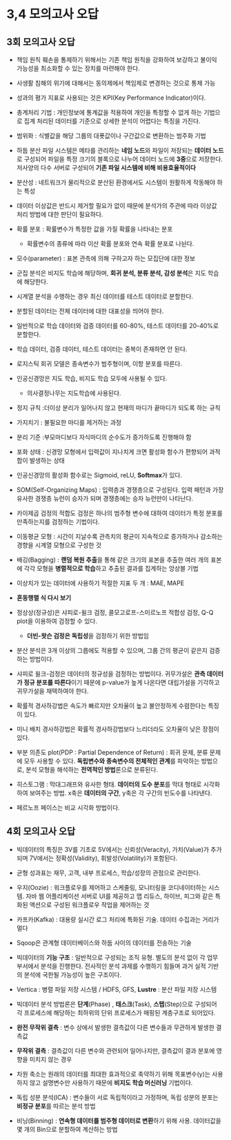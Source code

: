 # 3,4 모의고사 오답
## 3회 모의고사 오답
- 책임 원칙 훼손을 통제하기 위해서는 기존 책임 원칙을 강화하여 보강하고 불이익 가능성을 최소화할 수 있는 장치를 마련해야 한다.
- 사생활 침해의 위기에 대해서는 동의제에서 책임제로 변경하는 것으로 통제 가능

- 성과의 평가 지표로 사용되는 것은 KPI(Key Performance Indicator)이다.

- 총계처리 기법 : 개인정보에 통계값을 적용하여 개인을 특정할 수 없게 하는 기법으로 집계 처리된 데이터를 기준으로 상세한 분석이 어렵다는 특징을 가진다.
- 범위화 : 식별값을 해당 그룹의 대푯값이나 구간값으로 변환하는 범주화 기법

- 하둡 분산 파일 시스템은 메타를 관리하는 **네임 노드**와 파일이 저장되는 **데이터 노드**로 구성되어 파일을 특정 크기의 블록으로 나누어 데이터 노드에 **3중**으로 저장한다. 저사양의 다수 서버로 구성되어 **기존 파일 시스템에 비해 비용효율적이다**

- 분산성 : 네트워크가 물리적으로 분산된 환경에서도 시스템이 원활하게 작동해야 하는 특성

- 데이터 이상값은 반드시 제거할 필요가 없이 때문에 분석가의 주관에 따라 이상값 처리 방법에 대한 판단이 필요하다.

- 확률 분포 : 확률변수가 특정한 값을 가질 확률을 나타내는 분포
  - 확률변수의 종류에 따라 이산 확률 분포와 연속 확률 분포로 나뉜다.

- 모수(parameter) : 표본 관측에 의해 구하고자 하는 모집단에 대한 정보

- 군집 분석은 비지도 학습에 해당하며, **회귀 분석, 분류 분석, 감성 분석**은 지도 학습에 해당한다.

- 시계열 분석을 수행하는 경우 최신 데이터를 테스트 데이터로 분할한다.
- 분할된 데이터는 전체 데이터에 대한 대표성을 띄어야 한다.
- 일반적으로 학습 데이터와 검증 데이터를 60-80%, 테스트 데이터를 20-40%로 분할한다.
- 학습 데이터, 검증 데이터, 테스트 데이터는 중복이 존재하면 안 된다.

- 로지스틱 회귀 모델은 종속변수가 범주형이며, 이항 분포를 따른다.

- 인공신경망은 지도 학습, 비지도 학습 모두에 사용될 수 있다.
  - 의사결정나무는 지도학습에 사용된다.

- 정지 규칙 :더이상 분리가 일어나지 않고 현재의 마디가 끝마디가 되도록 하는 규칙 
- 가지치기 : 불필요한 마디를 제거하는 과정
- 분리 기준 :부모마디보다 자식마디의 순수도가 증가하도록 진행해야 함

- 포화 상태 : 신경망 모형에서 입력값이 지나치게 크면 활성화 함수가 편향되어 과적합이 발생하는 상태

- 인공신경망의 활성화 함수로는 Sigmoid, reLU, **Softmax**가 있다.

- SOM(Self-Organizing Maps) : 입력층과 경쟁층으로 구성된다. 입력 패턴과 가장 유사한 경쟁층 뉴런이 승자가 되며 경쟁층에는 승자 뉴런만이 나타난다.

- 카이제곱 검정의 적합도 검정은 하나의 범주형 변수에 대하여 데이터가 특정 분포를 만족하는지를 검정하는 기법이다.

- 이동평균 모형 : 시간이 지날수록 관측치의 평균이 지속적으로 증가하거나 감소하는 경향을 시계열 모형으로 구성한 것

- 배깅(Bagging) : **랜덤 복원 추출**을 통해 같은 크기의 표본을 추출한 여러 개의 표본에 각각 모형을 **병렬적으로 학습**하고 추출된 결과를 집계하는 앙상블 기법

- 이상치가 있는 데이터에 사용하기 적절한 지표 두 개 : MAE, MAPE

- **혼동행렬 식 다시 보기**

- 정상상(정규성)은 샤피로-윌크 검정, 콜모고로프-스미르노프 적합성 검정, Q-Q plot을 이용하여 검정할 수 있다.
  - **더빈-왓슨 검정은 독립성**을 검정하기 위한 방법임

- 분산 분석은 3개 이상의 그릅에도 적용할 수 있으며, 그룹 간의 평균이 같은지 검증하는 방법이다.

- 샤피로 윌크-검정은 데이터의 정규성을 검정하는 방법이다. 귀무가설은 **관측 데이터가 정규 분포를 따른다**이기 때문에 p-value가 높게 나온다면 대립가설을 기각하고 귀무가설을 채택하여야 한다.

- 확률적 경사하강법은 속도가 빠르지만 오차율이 높고 불안정하게 수렴한다는 특징이 있다.
- 미니 배치 경사하강법은 확률적 경사하강법보다 느리더라도 오차율이 낮은 장점이 있다.

- 부분 의존도 plot(PDP : Partial Dependence of Return) : 회귀 문제, 분류 문제에 모두 사용할 수 있다. **독립변수와 종속변수의 전체적인 관계**를 파악하는 방법으로, 분석 모형을 해석하는 **전역적인 방법**론으로 분류된다.

- 히스토그램 : 막대그래프와 유사한 형태. **데이터의 도수 분포**를 막대 형태로 시각화하여 보여주는 방법. x축은 **데이터의 구간**, y축은 각 구간의 빈도수를 나타낸다.

- 페르노프 페이스는 비교 시각화 방법이다.


## 4회 모의고사 오답
- 빅데이터의 특징은 3V를 기초로 5V에서는 신뢰성(Veracity), 가치(Value)가 추가되며 7V에서는 정확성(Validity), 휘발성(Volatility)가 포함된다.

- 균형 성과표는 재무, 고객, 내부 프로세스, 학습/성장의 관점으로 관리한다.

- 우지(Oozie) : 워크플로우를 제어하고 스케줄링, 모니터링을 코디네이터하는 시스템. 자바 웹 어플리케이션 서버로 UI를 제공하고 맵 리듀스, 하이브, 피그와 같은 특화된 액션으로 구성된 워크플로우 작업을 제어하는 것

- 카프카(Kafka) : 대용량 실시간 로그 처리에 특화된 기술. 데이터 수집과는 거리가 멀다

- Sqoop은 관계형 데이터베이스와 하둡 사이의 데이터를 전송하는 기술

- 빅데이터의 **기능 구조** : 일반적으로 구성되는 조직 유형. 별도의 분석 없이 각 업무 부서에서 분석을 진행한다. 전사적인 분석 과제를 수행하기 힘들며 과거 실적 기반의 분석에 국한될 가능성이 높은 구조이다.

- Vertica : 병렬 파일 저장 시스템 / HDFS, GFS, **Lustre** : 분산 파일 저장 시스템

- 빅데이터 분석 방법론은 **단계**(Phase) , **태스크**(Task), **스텝**(Step)으로 구성되어 각 프로세스에 해당하는 최하위의 단위 프로세스가 매핑된 계층구조로 되어있다.

- **완전 무작위 결측** : 변수 상에서 발생한 결측값이 다른 변수들과 무관하게 발생한 결측값
- **무작위 결측** : 결측값이 다른 변수와 관련되어 일어나지만, 결측값이 결과 분포에 영향을 미치지 않는 경우

- 차원 축소는 원래의 데이터를 최대한 효과적으로 축약하기 위해 목표변수(y)는 사용하지 않고 설명변수만 사용하기 때문에 **비지도 학습 머신러닝** 기법이다.
- 독립 성분 분석(ICA) : 변수들이 서로 독립적이라고 가정하며, 독립 성분의 분포는 **비정규 분포**를 따르는 분석 방법

- 비닝(Binning) : **연속형 데이터를 범주형 데이터로 변환**하기 위해 사용. 데이터값을 몇 개의 Bin으로 분할하여 계산하는 방법